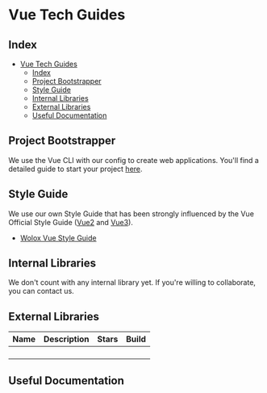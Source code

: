 # Vue Tech Guides

## Index

- [Vue Tech Guides](#vue-tech-guides)
  - [Index](#index)
  - [Project Bootstrapper](#project-bootstrapper)
  - [Style Guide](#style-guide)
  - [Internal Libraries](#internal-libraries)
  - [External Libraries](#external-libraries)
  - [Useful Documentation](#useful-documentation)

## Project Bootstrapper
We use the Vue CLI with our config to create web applications.
You'll find a detailed guide to start your project [here](./docs/kickoff.md).

## Style Guide

We use our own Style Guide that has been strongly influenced by the Vue Official Style Guide ([Vue2](https://vuejs.org/v2/style-guide/) and [Vue3](https://v3.vuejs.org/style-guide/)).
 - [Wolox Vue Style Guide](https://github.com/Wolox/tech-guides/tree/master/frontend/vue/style-guide.md)


## Internal Libraries

We don't count with any internal library yet. If you're willing to collaborate, you can contact us.

## External Libraries

|Name|Description|Stars|Build|
|----|-----------|-----|-----|
| | | | |
| | | | |
| | | | |
| | | | |

## Useful Documentation
